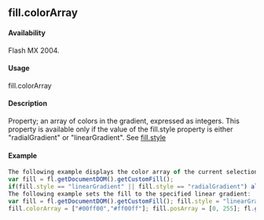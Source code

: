 ## fill.colorArray

#### Availability

Flash MX 2004.

#### Usage

fill.colorArray

#### Description

Property; an array of colors in the gradient, expressed as integers. This property is available only if the value of the
fill.style property is either "radialGradient" or "linearGradient". See [fill.style](../Fill_object/fill9.md)

#### Example

```javascript
The following example displays the color array of the current selection, if appropriate, in the Output panel:
var fill = fl.getDocumentDOM().getCustomFill();
if(fill.style == "linearGradient" || fill.style == "radialGradient") alert(fill.colorArray);
The following example sets the fill to the specified linear gradient:
var fill = fl.getDocumentDOM().getCustomFill(); fill.style = "linearGradient";
fill.colorArray = ["#00ff00","#ff00ff"]; fill.posArray = [0, 255]; fl.getDocumentDOM().setCustomFill(fill);

```